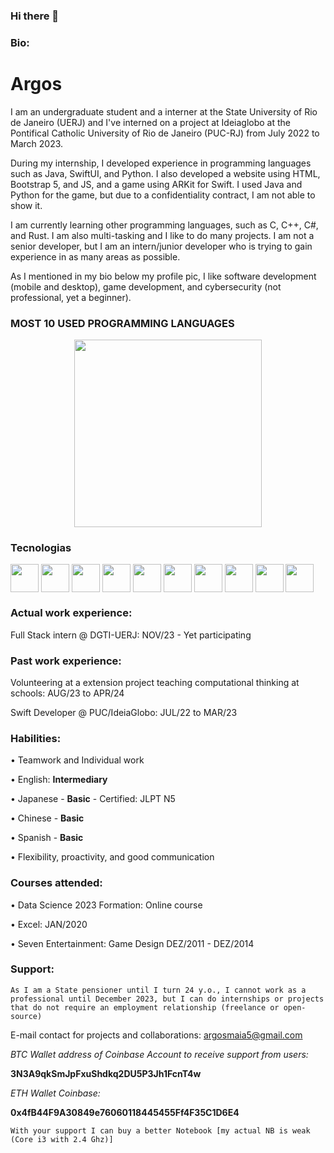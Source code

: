 ### Hi there 👋

### Bio: 

<html>
<head>
  <title>Argos's Resume</title>
</head>
<body>
  <h1>Argos</h1>
  <p>I am an undergraduate student and a interner at the State University of Rio de Janeiro (UERJ) and I've interned on a project at Ideiaglobo at the Pontifical Catholic University of Rio de Janeiro (PUC-RJ) from July 2022 to March 2023.</p>
  <p>During my internship, I developed experience in programming languages such as Java, SwiftUI, and Python. I also developed a website using HTML, Bootstrap 5, and JS, and a game using ARKit for Swift. I used Java and Python for the game, but due to a confidentiality contract, I am not able to show it.</p>
  <p>I am currently learning other programming languages, such as C, C++, C#, and Rust. I am also multi-tasking and I like to do many projects. I am not a senior developer, but I am an intern/junior developer who is trying to gain experience in as many areas as possible.</p>
  <p>As I mentioned in my bio below my profile pic, I like software development (mobile and desktop), game development, and cybersecurity (not professional, yet a beginner).</p>

  ### MOST 10 USED PROGRAMMING LANGUAGES
  <div class="chart-container">
    <canvas id="language-chart"></canvas>
  </div>
  <div style="text-align: center;">
    <a href="https://github.com/argosmaia">
      <img height="300em" src="https://github-readme-stats.vercel.app/api/top-langs/?username=argosmaia&langs_count=10&theme=dracula"/><br>
    </a>
  </div>

### Tecnologias
<div style="display: inline_block">
    <img align="center" src="https://cdn.jsdelivr.net/gh/devicons/devicon/icons/html5/html5-original-wordmark.svg" width="45"/>
    <img align="center" src="https://cdn.jsdelivr.net/gh/devicons/devicon/icons/css3/css3-original-wordmark.svg"  width="45"/>
    <img align="center" src="https://cdn.jsdelivr.net/gh/devicons/devicon@latest/icons/javascript/javascript-original.svg"  width="45"/>
    <img align="center" src="https://cdn.jsdelivr.net/gh/devicons/devicon/icons/c/c-original.svg" width="45"/>
    <img align="center" src="https://cdn.jsdelivr.net/gh/devicons/devicon/icons/java/java-original-wordmark.svg" width="45"/>
    <img align="center" src="https://cdn.jsdelivr.net/gh/devicons/devicon/icons/python/python-original.svg" width="45"/>
    <img align="center" src="https://cdn.jsdelivr.net/gh/devicons/devicon/icons/haskell/haskell-original.svg" width="45"/>
    <img align="center" src="https://cdn.jsdelivr.net/gh/devicons/devicon/icons/php/php-original.svg" width="45"/>
    <img align="center" src="https://cdn.jsdelivr.net/gh/devicons/devicon/icons/laravel/laravel-wordmark.svg" width="45"/>
    <img align="center" src="https://cdn.jsdelivr.net/gh/devicons/devicon/icons/react/react-original-wordmark.svg" width="45"/> 
</div>


### Actual work experience:
<p>Full Stack intern @ DGTI-UERJ: NOV/23 - Yet participating

### Past work experience:
<P>Volunteering at a extension project teaching computational thinking at schools: AUG/23 to APR/24</P>
<p>Swift Developer @ PUC/IdeiaGlobo: JUL/22 to MAR/23</p>


### Habilities:
<p>• Teamwork and Individual work
<p>• English: <b> Intermediary</b>
<p>• Japanese - <b>Basic</b> - Certified: JLPT N5
<p>• Chinese - <b>Basic</b>
<p>• Spanish - <b>Basic</b>
<p>• Flexibility, proactivity, and good communication

### Courses attended:
<p>• Data Science 2023 Formation: Online course
<p>• Excel: JAN/2020
<p>• Seven Entertainment: Game Design DEZ/2011 - DEZ/2014

### Support:

```As I am a State pensioner until I turn 24 y.o., I cannot work as a professional until December 2023, but I can do internships or projects that do not require an employment relationship (freelance or open-source)```

E-mail contact for projects and collaborations: argosmaia5@gmail.com

<i>BTC Wallet address of Coinbase Account to receive support from users:</i>
<p>
<b>3N3A9qkSmJpFxuShdkq2DU5P3Jh1FcnT4w</b>
<p>
<i>ETH Wallet Coinbase:</i>
<p>
<b>0x4fB44F9A30849e76060118445455Ff4F35C1D6E4</b>

```With your support I can buy a better Notebook [my actual NB is weak (Core i3 with 2.4 Ghz)]```

</body>
</html>
